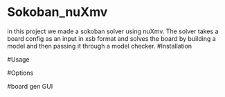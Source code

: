 # Sokoban_nuXmv
in this project we made a sokoban solver using nuXmv.
The solver takes a board config as an input in xsb format and solves the board by building a model and then passing it through a model checker.
#Installation

#Usage

#Options

#board gen GUI

